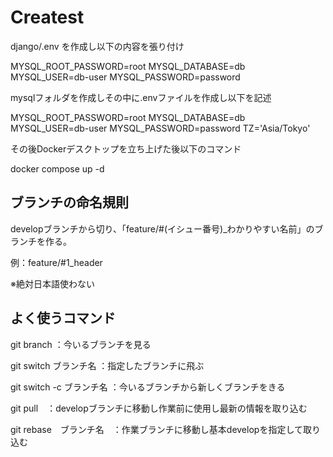 # Createst

django/.env を作成し以下の内容を張り付け

MYSQL_ROOT_PASSWORD=root
MYSQL_DATABASE=db
MYSQL_USER=db-user
MYSQL_PASSWORD=password



mysqlフォルダを作成しその中に.envファイルを作成し以下を記述

MYSQL_ROOT_PASSWORD=root
MYSQL_DATABASE=db
MYSQL_USER=db-user
MYSQL_PASSWORD=password
TZ='Asia/Tokyo'

その後Dockerデスクトップを立ち上げた後以下のコマンド

docker compose up -d

## ブランチの命名規則 
  
developブランチから切り、「feature/#(イシュー番号)_わかりやすい名前」のブランチを作る。  
  
例：feature/#1_header  
  
※絶対日本語使わない  

## よく使うコマンド  
  
git branch ：今いるブランチを見る  
  
git switch ブランチ名 ：指定したブランチに飛ぶ  
  
git switch -c ブランチ名 ：今いるブランチから新しくブランチをきる  
  
git pull　：developブランチに移動し作業前に使用し最新の情報を取り込む  
  
git rebase　ブランチ名　：作業ブランチに移動し基本developを指定して取り込む 